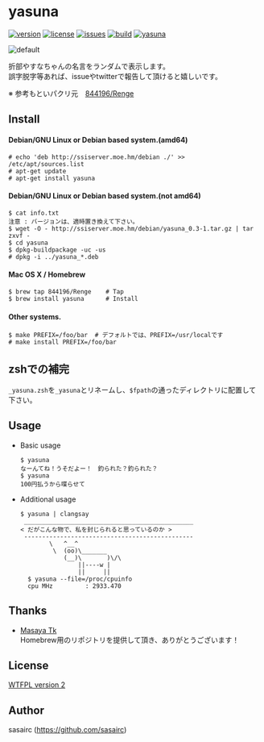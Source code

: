 yasuna
======
[![version](http://img.shields.io/github/tag/sasairc/yasuna.svg?style=flat&label=version)](https://github.com/sasairc/yasuna/releases)
[![license](https://img.shields.io/badge/License-WTFPL2-blue.svg?style=flat)](http://www.wtfpl.net/txt/copying/)
[![issues](http://img.shields.io/github/issues/sasairc/yasuna.svg?style=flat)](https://github.com/sasairc/yasuna/issues)
[![build](https://img.shields.io/travis/sasairc/yasuna.svg?style=flat)](https://travis-ci.org/sasairc/yasuna)
[![yasuna](https://img.shields.io/badge/yasuna-kawaii-orange.svg?style=flat)](http://houbunsha.co.jp/comics/detail.php?p=%A5%AD%A5%EB%A5%DF%A1%BC%A5%D9%A5%A4%A5%D9%A1%BC)

![default](http://40.media.tumblr.com/07da53a3d6945721a4ca8aa4513b8277/tumblr_nizi5dPpPK1u2jamko1_1280.png)

折部やすなちゃんの名言をランダムで表示します。  
誤字脱字等あれば、issueやtwitterで報告して頂けると嬉しいです。		

※ 参考もといパクリ元　[844196/Renge](https://github.com/844196/Renge)

## Install
#### Debian/GNU Linux or Debian based system.(amd64)
```shellsession
# echo 'deb http://ssiserver.moe.hm/debian ./' >> /etc/apt/sources.list
# apt-get update
# apt-get install yasuna
```
  
#### Debian/GNU Linux or Debian based system.(not amd64) 
```shellsession
$ cat info.txt
注意 : バージョンは、適時置き換えて下さい。
$ wget -O - http://ssiserver.moe.hm/debian/yasuna_0.3-1.tar.gz | tar zxvf -
$ cd yasuna 
$ dpkg-buildpackage -uc -us 
# dpkg -i ../yasuna_*.deb 
```

#### Mac OS X / Homebrew
```shellsession
$ brew tap 844196/Renge    # Tap
$ brew install yasuna      # Install
```

#### Other systems.
```shellsession
$ make PREFIX=/foo/bar	# デフォルトでは、PREFIX=/usr/localです
# make install PREFIX=/foo/bar
```

## zshでの補完
`_yasuna.zsh`を`_yasuna`とリネームし、`$fpath`の通ったディレクトリに配置して下さい。

## Usage
* Basic usage	
	```shellsession
	$ yasuna
	なーんてね！うそだよー！　釣られた？釣られた？
	$ yasuna
	100円払うから喋らせて
	```

* Additional usage	
	```shellsession
	$ yasuna | clangsay
	 _______________________________________________
	< だがこんな物で、私を封じられると思っているのか >
	 -----------------------------------------------
	        \   ^__^
	         \  (oo)\_______
	            (__)\       )\/\
	                ||----w |
	                ||     ||
	  $ yasuna --file=/proc/cpuinfo
	  cpu MHz         : 2933.470
	```

## Thanks
* [Masaya Tk](https://github.com/844196)  
	Homebrew用のリポジトリを提供して頂き、ありがとうございます！
 
## License
[WTFPL version 2](http://www.wtfpl.net/txt/copying/)

## Author
sasairc (https://github.com/sasairc)
